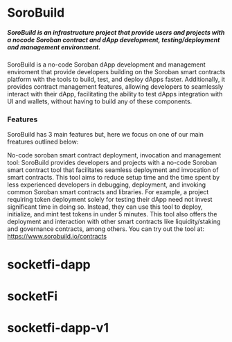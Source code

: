 # SoroBuild

##### _SoroBuild is an infrastructure project that provide users and projects with a nocode Soroban contract and dApp development, testing/deployment and management environment._

SoroBuild is a no-code Soroban dApp development and management enviroment that provide developers building on the Soroban smart contracts platform with the tools to build, test, and deploy dApps faster. Additionally, it provides contract management features, allowing developers to seamlessly interact with their dApp, facilitating the ability to test dApps integration with UI and wallets, without having to build any of these components.

### Features

SoroBuild has 3 main features but, here we focus on one of our main freatures outlined below:

No-code soroban smart contract deployment, invocation and management tool:
SoroBuild provides developers and projects with a no-code Soroban smart contract tool that facilitates seamless deployment and invocation of smart contracts. This tool aims to reduce setup time and the time spent by less experienced developers in debugging, deployment, and invoking common Soroban smart contracts and libraries. For example, a project requiring token deployment solely for testing their dApp need not invest significant time in doing so. Instead, they can use this tool to deploy, initialize, and mint test tokens in under 5 minutes. This tool also offers the deployment and interaction with other smart contracts like liquidity/staking and governance contracts, among others.
You can try out the tool at: https://www.sorobuild.io/contracts
# socketfi-dapp
# socketFi
# socketfi-dapp-v1
